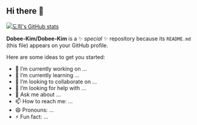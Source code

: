 ## Hi there 👋

[![도희's GitHub stats](https://github-readme-stats.vercel.app/api?username=Dobee-Kim)](https://github.com/anuraghazra/github-readme-stats)

**Dobee-Kim/Dobee-Kim** is a ✨ _special_ ✨ repository because its `README.md` (this file) appears on your GitHub profile.

Here are some ideas to get you started:

- 🔭 I’m currently working on ...
- 🌱 I’m currently learning ...
- 👯 I’m looking to collaborate on ...
- 🤔 I’m looking for help with ...
- 💬 Ask me about ...
- 📫 How to reach me: ...
- 😄 Pronouns: ...
- ⚡ Fun fact: ...

